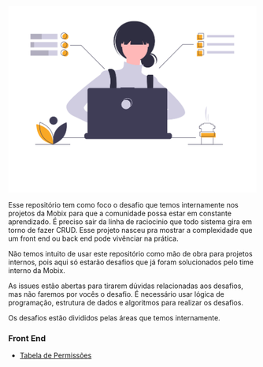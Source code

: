 <p align="center">
  <img src="./logo.png" />
</p>

Esse repositório tem como foco o desafio que temos internamente nos projetos da Mobix para que a comunidade possa estar em constante aprendizado. É preciso sair da linha de raciocinio que todo sistema gira em torno de fazer CRUD. Esse projeto nasceu pra mostrar a complexidade que um front end ou back end pode vivênciar na prática.
 
Não temos intuito de usar este repositório como mão de obra para projetos internos, pois aqui só estarão desafios que já foram solucionados pelo time interno da Mobix.

As issues estão abertas para tirarem dúvidas relacionadas aos desafios, mas não faremos por vocês o desafio. É necessário usar lógica de programação, estrutura de dados e algoritmos para realizar os desafios.

Os desafios estão divididos pelas áreas que temos internamente.

### Front End
- <a href="/frontend/FUNC_PERMISSION.md">Tabela de Permissões</a>
